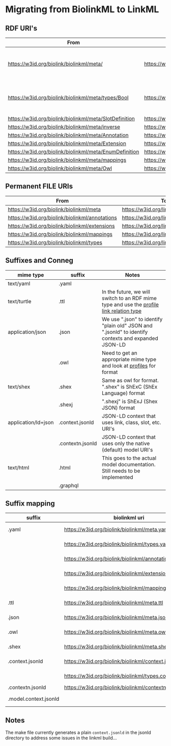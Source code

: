 # Migrating from BiolinkML to LinkML

## RDF URI's

| From | To | Notes |
| ---- | ----- | ----- |
| https://w3id.org/biolink/biolinkml/meta/ | https://w3id.org/linkml/ | The metamodel root has been shortened |
| https://w3id.org/biolink/biolinkml/meta/types/Bool | https://w3id.org/linkml/Bool | Type  - types have been moved to base namespace |
| https://w3id.org/biolink/biolinkml/meta/SlotDefinition | https://w3id.org/linkml/SlotDefinition | Class  |
| https://w3id.org/biolink/biolinkml/meta/inverse | https://w3id.org/linkml/inverse | Slot  |
| https://w3id.org/biolink/biolinkml/meta/Annotation | https://w3id.org/linkml/Annotation | Annotation |
| https://w3id.org/biolink/biolinkml/meta/Extension | https://w3id.org/linkml/Extension | Extension |
| https://w3id.org/biolink/biolinkml/meta/EnumDefinition | https://w3id.org/linkml/EnumDefinition | Enumeration |
| https://w3id.org/biolink/biolinkml/meta/mappings | https://w3id.org/linkml/mappings | Mapping |
| https://w3id.org/biolink/biolinkml/meta/Owl | https://w3id.org/linkml/Owl | Subset |

## Permanent FILE URIs
| From | To | Notes |
| ---- | ----- | ----- |
| https://w3id.org/biolink/biolinkml/meta | https://w3id.org/linkml/meta | metamodel |
| https://w3id.org/biolink/biolinkml/annotations | https://w3id.org/linkml/annotations | annotations  |
| https://w3id.org/biolink/biolinkml/extensions | https://w3id.org/linkml/extensions | extensions  |
| https://w3id.org/biolink/biolinkml/mappings | https://w3id.org/linkml/mappings | mappings  |
| https://w3id.org/biolink/biolinkml/types | https://w3id.org/linkml/types | types  |

## Suffixes and Conneg
| mime type | suffix | Notes |
| ---- | ----- | ----- |
| text/yaml | .yaml | |
| text/turtle | .ttl | In the future, we will switch to an RDF mime type and use the [profile link relation type](https://tools.ietf.org/html/rfc6906) |
| application/json | .json | We use ".json" to identify "plain old" JSON and ".jsonld" to identify contexts and expanded JSON-LD |
|   | .owl | Need to get an appropriate mime type and look at [profiles](https://tools.ietf.org/html/rfc6906) for format |
| text/shex | .shex | Same as owl for format. ".shex" is ShExC (ShEx Language) format |
|           | .shexj | ".shexj" is ShExJ (Shex JSON) format
| application/ld+json | .context.jsonld | JSON-LD context that uses link, class, slot, etc. URI's |
|        | .contextn.jsonld | JSON-LD context that uses only the native (default) model URI's |
| text/html | .html | This goes to the actual model documentation.  Still needs to be implemented |
| | .graphql | |

## Suffix mapping
| suffix | biolinkml uri | biolink location | linkml uri | linkml location |
| ----- | ----- | ----- | ----- | ----- | 
| .yaml | https://w3id.org/biolink/biolinkml/meta.yaml | https://biolink.github.io/biolinkml/meta.yaml | https://w3id.org/linkml/meta.yaml | https://linkml.github.io/linkml-model/model/schema/meta.yaml |
|       | https://w3id.org/biolink/biolinkml/types.yaml | https://biolink.github.io/biolinkml/includes/types.yaml | https://w3id.org/linkml/types.yaml | https://linkml.github.io/linkml-model/model/schema/types.yaml |
|       | https://w3id.org/biolink/biolinkml/annotations.yaml | https://biolink.github.io/biolinkml/includes/annotations.yaml | https://w3id.org/linkml/annotations.yaml | https://linkml.github.io/linkml-model/model/schema/annotations.yaml |
|       | https://w3id.org/biolink/biolinkml/extensions.yaml | https://biolink.github.io/biolinkml/includes/extensions.yaml | https://w3id.org/linkml/extensions.yaml | https://linkml.github.io/linkml-model/model/schema/extensions.yaml |
|       | https://w3id.org/biolink/biolinkml/mappings.yaml | https://biolink.github.io/biolinkml/includes/mappings.yaml | https://w3id.org/linkml/mappings.yaml | https://linkml.github.io/linkml-model/model/schema/mappings.yaml |
| .ttl | https://w3id.org/biolink/biolinkml/meta.ttl | https://biolink.github.io/biolinkml/meta.ttl | https://w3id.org/linkml/meta.ttl | https://linkml.github.io/linkml-model/rdf/meta.ttl |
| .json | https://w3id.org/biolink/biolinkml/meta.json | https://biolink.github.io/biolinkml/meta.json | https://w3id.org/linkml/meta.json | https://linkml.github.io/linkml-model/json/meta.json |
| .owl | https://w3id.org/biolink/biolinkml/meta.owl | https://biolink.github.io/biolinkml/meta.owl | https://w3id.org/linkml/meta.owl | https://linkml.github.io/linkml-model/owl/meta.owl |
| .shex | https://w3id.org/biolink/biolinkml/meta.shex | https://biolink.github.io/biolinkml/meta.shex | https://w3id.org/linkml/meta.shex | https://linkml.github.io/linkml-model/shex/meta.shex |
| .context.jsonld | https://w3id.org/biolink/biolinkml/context.jsonld | https://biolink.github.io/biolinkml/context.jsonld | https://w3id.org/linkml/meta.context.jsonld | https://linkml.github.io/linkml-model/jsonld/meta.context.jsonld |
|  | https://w3id.org/biolink/biolinkml/types.context.jsonld | https://biolink.github.io/biolinkml/includes/types.context.jsonld | https://w3id.org/linkml/types.context.jsonld | https://linkml.github.io/linkml-model/jsonld/types.context.jsonld |
| .contextn.jsonld | https://w3id.org/biolink/biolinkml/contextn.jsonld | https://biolink.github.io/biolinkml/contextn.jsonld | | | 
| .model.context.jsonld | | | https://w3id.org/linkml/meta.model.context.jsonld | https://linkml.github.io/linkml-model/jsonld/meta.model.context.jsonld |

## Notes
The make file currently generates a plain `context.jsonld` in the jsonld directory to address some issues in the linkml build...
